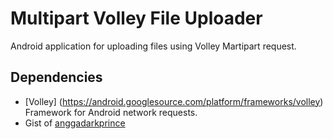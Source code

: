 Multipart Volley File Uploader
==============================
Android application for uploading files using Volley Martipart request.

Dependencies
------------
 * [Volley] (https://android.googlesource.com/platform/frameworks/volley) Framework for Android network requests.
 * Gist of [anggadarkprince](https://gist.github.com/anggadarkprince/a7c536da091f4b26bb4abf2f92926594) 
